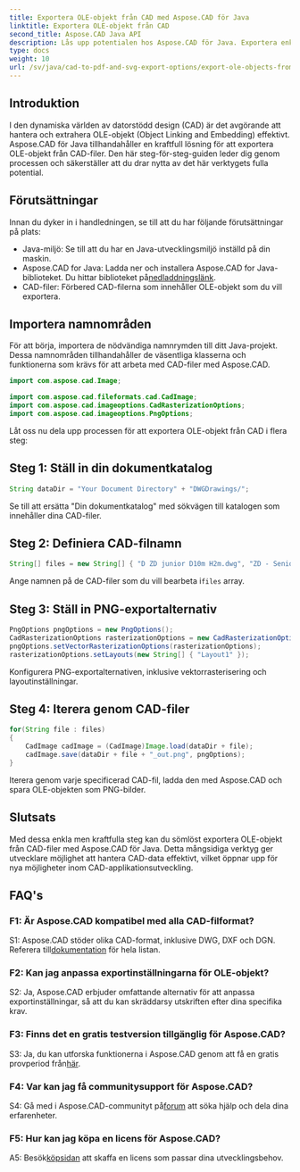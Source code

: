 ```yaml
---
title: Exportera OLE-objekt från CAD med Aspose.CAD för Java
linktitle: Exportera OLE-objekt från CAD
second_title: Aspose.CAD Java API
description: Lås upp potentialen hos Aspose.CAD för Java. Exportera enkelt OLE-objekt från CAD-filer. Ladda ner nu för sömlös CAD-datahantering.
type: docs
weight: 10
url: /sv/java/cad-to-pdf-and-svg-export-options/export-ole-objects-from-cad/
---
```

## Introduktion

I den dynamiska världen av datorstödd design (CAD) är det avgörande att hantera och extrahera OLE-objekt (Object Linking and Embedding) effektivt. Aspose.CAD för Java tillhandahåller en kraftfull lösning för att exportera OLE-objekt från CAD-filer. Den här steg-för-steg-guiden leder dig genom processen och säkerställer att du drar nytta av det här verktygets fulla potential.

## Förutsättningar

Innan du dyker in i handledningen, se till att du har följande förutsättningar på plats:

- Java-miljö: Se till att du har en Java-utvecklingsmiljö inställd på din maskin.
-  Aspose.CAD for Java: Ladda ner och installera Aspose.CAD for Java-biblioteket. Du hittar biblioteket på[nedladdningslänk](https://releases.aspose.com/cad/java/).
- CAD-filer: Förbered CAD-filerna som innehåller OLE-objekt som du vill exportera.

## Importera namnområden

För att börja, importera de nödvändiga namnrymden till ditt Java-projekt. Dessa namnområden tillhandahåller de väsentliga klasserna och funktionerna som krävs för att arbeta med CAD-filer med Aspose.CAD.

```java
import com.aspose.cad.Image;

import com.aspose.cad.fileformats.cad.CadImage;
import com.aspose.cad.imageoptions.CadRasterizationOptions;
import com.aspose.cad.imageoptions.PngOptions;
```

Låt oss nu dela upp processen för att exportera OLE-objekt från CAD i flera steg:

## Steg 1: Ställ in din dokumentkatalog

```java
String dataDir = "Your Document Directory" + "DWGDrawings/";
```

Se till att ersätta "Din dokumentkatalog" med sökvägen till katalogen som innehåller dina CAD-filer.

## Steg 2: Definiera CAD-filnamn

```java
String[] files = new String[] { "D ZD junior D10m H2m.dwg", "ZD - Senior D6m H2m45.dwg" };
```

 Ange namnen på de CAD-filer som du vill bearbeta i`files` array.

## Steg 3: Ställ in PNG-exportalternativ

```java
PngOptions pngOptions = new PngOptions();
CadRasterizationOptions rasterizationOptions = new CadRasterizationOptions();
pngOptions.setVectorRasterizationOptions(rasterizationOptions);
rasterizationOptions.setLayouts(new String[] { "Layout1" });
```

Konfigurera PNG-exportalternativen, inklusive vektorrasterisering och layoutinställningar.

## Steg 4: Iterera genom CAD-filer

```java
for(String file : files)
{
    CadImage cadImage = (CadImage)Image.load(dataDir + file);
    cadImage.save(dataDir + file + "_out.png", pngOptions);
}
```

Iterera genom varje specificerad CAD-fil, ladda den med Aspose.CAD och spara OLE-objekten som PNG-bilder.

## Slutsats

Med dessa enkla men kraftfulla steg kan du sömlöst exportera OLE-objekt från CAD-filer med Aspose.CAD för Java. Detta mångsidiga verktyg ger utvecklare möjlighet att hantera CAD-data effektivt, vilket öppnar upp för nya möjligheter inom CAD-applikationsutveckling.

## FAQ's

### F1: Är Aspose.CAD kompatibel med alla CAD-filformat?

 S1: Aspose.CAD stöder olika CAD-format, inklusive DWG, DXF och DGN. Referera till[dokumentation](https://reference.aspose.com/cad/java/) för hela listan.

### F2: Kan jag anpassa exportinställningarna för OLE-objekt?

S2: Ja, Aspose.CAD erbjuder omfattande alternativ för att anpassa exportinställningar, så att du kan skräddarsy utskriften efter dina specifika krav.

### F3: Finns det en gratis testversion tillgänglig för Aspose.CAD?

 S3: Ja, du kan utforska funktionerna i Aspose.CAD genom att få en gratis provperiod från[här](https://releases.aspose.com/).

### F4: Var kan jag få communitysupport för Aspose.CAD?

 S4: Gå med i Aspose.CAD-communityt på[forum](https://forum.aspose.com/c/cad/19) att söka hjälp och dela dina erfarenheter.

### F5: Hur kan jag köpa en licens för Aspose.CAD?

A5: Besök[köpsidan](https://purchase.aspose.com/buy) att skaffa en licens som passar dina utvecklingsbehov.
